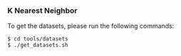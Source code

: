 ### K Nearest NeighborTo get the datasets, please run the following commands:```$ cd tools/datasets$ ./get_datasets.sh```